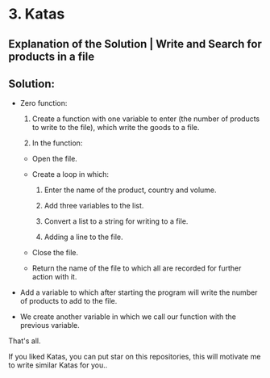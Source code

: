 # 3. Katas

## Explanation of the Solution | Write and Search for products in a file

## Solution:

- Zero function:
  1. Create a function with one variable to enter (the number of products to write to the file), which write the goods to a file.

  2. In the function:
    - Open the file.

    - Create a loop in which:

      1. Enter the name of the product, country and volume.

      2. Add three variables to the list.

      3. Convert a list to a string for writing to a file.

      4. Adding a line to the file.

    - Close the file.

    - Return the name of the file to which all are recorded for further action with it.

- Add a variable to which after starting the program will write the number of products to add to the file.

- We create another variable in which we call our function with the previous variable.

That's all.

If you liked Katas, you can put star on this repositories, this will motivate me to write similar Katas for you..
